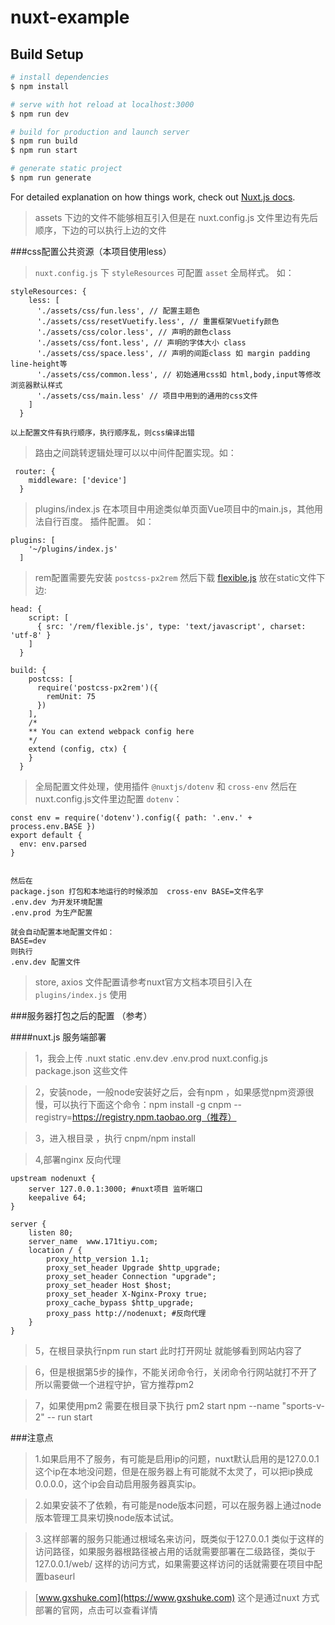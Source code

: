 # nuxt-example

## Build Setup

```bash
# install dependencies
$ npm install

# serve with hot reload at localhost:3000
$ npm run dev

# build for production and launch server
$ npm run build
$ npm run start

# generate static project
$ npm run generate
```

For detailed explanation on how things work, check out [Nuxt.js docs](https://nuxtjs.org).

>assets 下边的文件不能够相互引入但是在 nuxt.config.js 文件里边有先后顺序，下边的可以执行上边的文件

###css配置公共资源（本项目使用less）
> `nuxt.config.js` 下 `styleResources` 可配置 `asset` 全局样式。 如：
```
styleResources: {
    less: [
      './assets/css/fun.less', // 配置主题色
      './assets/css/resetVuetify.less', // 重置框架Vuetify颜色
      './assets/css/color.less', // 声明的颜色class
      './assets/css/font.less', // 声明的字体大小 class
      './assets/css/space.less', // 声明的间距class 如 margin padding line-height等
      './assets/css/common.less', // 初始通用css如 html,body,input等修改浏览器默认样式
      './assets/css/main.less' // 项目中用到的通用的css文件
    ]
  }

以上配置文件有执行顺序，执行顺序乱，则css编译出错
```
> 路由之间跳转逻辑处理可以以中间件配置实现。如：
```
 router: {
    middleware: ['device']
  }
```
> plugins/index.js 在本项目中用途类似单页面Vue项目中的main.js，其他用法自行百度。 插件配置。 如：
```
plugins: [
    '~/plugins/index.js'
  ]
```

>rem配置需要先安装 `postcss-px2rem` 然后下载 [flexible.js](http://g.tbcdn.cn/mtb/lib-flexible/0.3.4/??flexible_css.js,flexible.js) 放在static文件下边:
```
head: {
    script: [
      { src: '/rem/flexible.js', type: 'text/javascript', charset: 'utf-8' }
    ]
  }

build: {
    postcss: [
      require('postcss-px2rem')({
        remUnit: 75
      })
    ],
    /*
    ** You can extend webpack config here
    */
    extend (config, ctx) {
    }
  }
```
>全局配置文件处理，使用插件 `@nuxtjs/dotenv` 和 `cross-env`
>然后在nuxt.config.js文件里边配置 `dotenv`：
```$xslt
const env = require('dotenv').config({ path: '.env.' + process.env.BASE })
export default {
  env: env.parsed
}


然后在
package.json 打包和本地运行的时候添加  cross-env BASE=文件名字
.env.dev 为开发环境配置
.env.prod 为生产配置

就会自动配置本地配置文件如：
BASE=dev
则执行
.env.dev 配置文件
```

>store, axios 文件配置请参考nuxt官方文档本项目引入在 `plugins/index.js` 使用


###服务器打包之后的配置 （参考）

####nuxt.js 服务端部署
>1，我会上传 .nuxt static .env.dev .env.prod nuxt.config.js package.json 这些文件

>2，安装node，一般node安装好之后，会有npm ，如果感觉npm资源很慢，可以执行下面这个命令：npm install -g cnpm --registry=https://registry.npm.taobao.org（推荐）

>3，进入根目录 ，执行 cnpm/npm install

>4,部署nginx 反向代理

```
upstream nodenuxt {
    server 127.0.0.1:3000; #nuxt项目 监听端口
    keepalive 64;
}

server {
    listen 80;
    server_name  www.171tiyu.com;
    location / {
        proxy_http_version 1.1;
        proxy_set_header Upgrade $http_upgrade;
        proxy_set_header Connection "upgrade";
        proxy_set_header Host $host;
        proxy_set_header X-Nginx-Proxy true;
        proxy_cache_bypass $http_upgrade;
        proxy_pass http://nodenuxt; #反向代理
    }
}
```
>5，在根目录执行npm run start 此时打开网址 就能够看到网站内容了

>6，但是根据第5步的操作，不能关闭命令行，关闭命令行网站就打不开了 所以需要做一个进程守护，官方推荐pm2

>7，如果使用pm2 需要在根目录下执行 pm2 start npm --name "sports-v-2" -- run start

###注意点
>1.如果启用不了服务，有可能是启用ip的问题，nuxt默认启用的是127.0.0.1这个ip在本地没问题，但是在服务器上有可能就不太灵了，可以把ip换成0.0.0.0，这个ip会自动启用服务器真实ip。

>2.如果安装不了依赖，有可能是node版本问题，可以在服务器上通过node版本管理工具来切换node版本试试。

>3.这样部署的服务只能通过根域名来访问，既类似于127.0.0.1 类似于这样的访问路径，如果服务器根路径被占用的话就需要部署在二级路径，类似于 127.0.0.1/web/ 这样的访问方式，如果需要这样访问的话就需要在项目中配置baseurl

>[www.gxshuke.com](https://www.gxshuke.com) 这个是通过nuxt 方式部署的官网，点击可以查看详情






